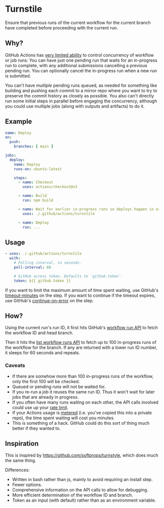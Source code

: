 # Turnstile

Ensure that previous runs of the current workflow for the current branch have completed before proceeding with the current run.

## Why?

GitHub Actions has [very limited ability](https://docs.github.com/en/actions/using-workflows/workflow-syntax-for-github-actions#concurrency) to control concurrency of workflow or job runs:
You can have just one pending run that waits for an in-progress run to complete, with any additional submissions cancelling a previous pending run.
You can optionally cancel the in-progress run when a new run is submitted.

You can't have _multiple_ pending runs queued, as needed for something like building and pushing each commit to a mirror repo where you want to try to preserve the commit history as closely as possible.
You also can't directly run some initial steps in parallel before engaging the concurrency, although you could use multiple jobs (along with outputs and artifacts) to do it.

## Example

```yaml
name: Deploy
on:
  push:
    branches: [ main ]

jobs:
  deploy:
    name: Deploy
    runs-on: ubuntu-latest

    steps:
      - name: Checkout
        uses: actions/checkout@v3

      - name: Build
        run: npm build

      - name: Wait for earlier in-progress runs so deploys happen in order
        uses: ./.github/actions/turnstile

      - name: Deploy
        run: ...
```

## Usage

```yaml
- uses: ./.github/actions/turnstile
  with:
    # Polling interval, in seconds.
    poll-interval: 60

    # GitHub access token. Defaults to `github.token`.
    token: ${{ github.token }}
```

If you want to limit the maximum amount of time spent waiting, use GitHub's [timeout-minutes](https://docs.github.com/en/actions/using-workflows/workflow-syntax-for-github-actions#jobsjob_idstepstimeout-minutes) on the step. If you want to continue if the timeout expires, use GitHub's [continue-on-error](https://docs.github.com/en/actions/using-workflows/workflow-syntax-for-github-actions#jobsjob_idstepscontinue-on-error) on the step.

## How?

Using the current run's run ID, it first hits GitHub's [workflow run API](https://docs.github.com/en/rest/actions/workflow-runs#get-a-workflow-run) to fetch the workflow ID and head branch.

Then it hits the [list workflow runs API](https://docs.github.com/en/rest/actions/workflow-runs#list-workflow-runs) to fetch up to 100 in-progress runs of the workflow for the branch. If any are returned with a lower run ID number, it sleeps for 60 seconds and repeats.

### Caveats

- If there are somehow more than 100 in-progress runs of the workflow, only the first 100 will be checked.
- Queued or pending runs will not be waited for.
- If you re-run a job it reuses the same run ID. Thus it won't wait for later jobs that are already in progress.
- If you often have many runs waiting on each other, the API calls involved could use up your [rate limit](https://docs.github.com/en/rest/overview/resources-in-the-rest-api#rate-limiting).
- If your Actions usage is [metered](https://github.com/features/actions#pricing-details) (i.e. you've copied this into a private repo), the time spent waiting will cost you minutes.
- This is something of a hack. GitHub could do this sort of thing much better if they wanted to.

## Inspiration

This is inspired by https://github.com/softprops/turnstyle, which does much the same thing.

Differences:

- Written in bash rather than js, mainly to avoid requiring an install step.
- Fewer options.
- Comprehensive information on the API calls to allow for debugging.
- More efficient determination of the workflow ID and branch.
- Token as an input (with default) rather than as an environment variable.
